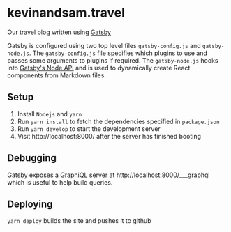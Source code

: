 # kevinandsam.travel

Our travel blog written using [Gatsby](https://www.gatsbyjs.org/)

Gatsby is configured using two top level files `gatsby-config.js` and `gatsby-node.js`. The `gatsby-config.js` file specifies which plugins to use and passes some arguments to plugins if required. The `gatsby-node.js` hooks into [Gatsby's Node API](https://www.gatsbyjs.org/docs/node-apis/) and is used to dynamically create React components from Markdown files.


## Setup

1. Install `Nodejs` and `yarn`
2. Run `yarn install` to fetch the dependencies specified in `package.json`
3. Run `yarn develop` to start the development server
4. Visit http://localhost:8000/ after the server has finished booting


## Debugging

Gatsby exposes a GraphiQL server at http://localhost:8000/___graphql which is useful to help build queries.


## Deploying

`yarn deploy` builds the site and pushes it to github
